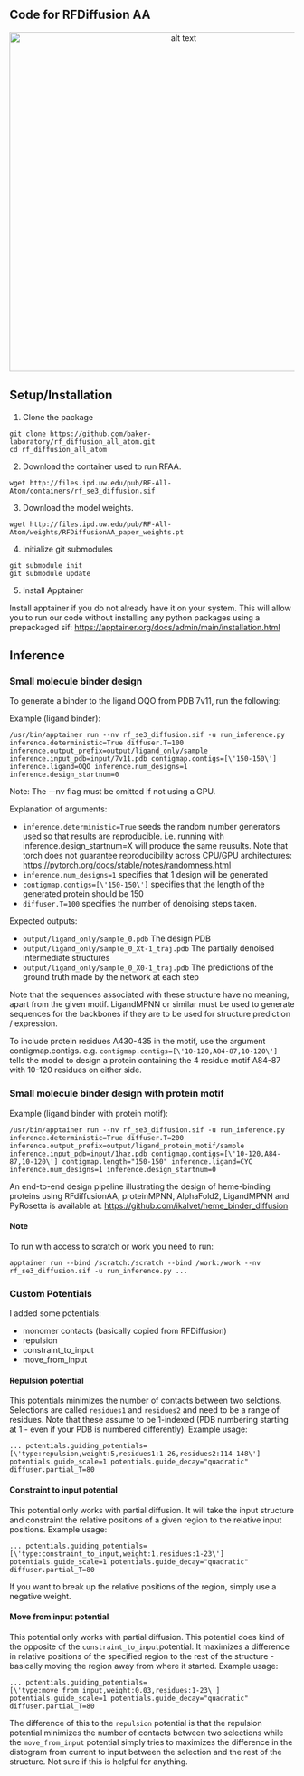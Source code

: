 Code for RFDiffusion AA
--------------------
<p align="center">
  <img src="./img/RFDiffusionAA.png" alt="alt text" width="600px"/>
</p>

## Setup/Installation
1. Clone the package
```
git clone https://github.com/baker-laboratory/rf_diffusion_all_atom.git
cd rf_diffusion_all_atom
```
2. Download the container used to run RFAA.
```
wget http://files.ipd.uw.edu/pub/RF-All-Atom/containers/rf_se3_diffusion.sif
```
3. Download the model weights.
```
wget http://files.ipd.uw.edu/pub/RF-All-Atom/weights/RFDiffusionAA_paper_weights.pt
```

4. Initialize git submodules
```
git submodule init
git submodule update
```
5. Install Apptainer

Install apptainer if you do not already have it on your system.  This will allow you to run our code without installing any python packages using a prepackaged sif: https://apptainer.org/docs/admin/main/installation.html


## Inference
### Small molecule binder design

To generate a binder to the ligand OQO from PDB 7v11, run the following:


Example (ligand binder):
```
/usr/bin/apptainer run --nv rf_se3_diffusion.sif -u run_inference.py inference.deterministic=True diffuser.T=100 inference.output_prefix=output/ligand_only/sample inference.input_pdb=input/7v11.pdb contigmap.contigs=[\'150-150\'] inference.ligand=OQO inference.num_designs=1 inference.design_startnum=0
```

Note: The --nv flag must be omitted if not using a GPU.

Explanation of arguments:
- `inference.deterministic=True` seeds the random number generators used so that results are reproducible.  i.e. running with inference.design_startnum=X will produce the same reusults.  Note that torch does not guarantee reproducibility across CPU/GPU architectures: https://pytorch.org/docs/stable/notes/randomness.html
- `inference.num_designs=1` specifies that 1 design will be generated
- `contigmap.contigs=[\'150-150\']` specifies that the length of the generated protein should be 150
- `diffuser.T=100` specifies the number of denoising steps taken.

Expected outputs:
- `output/ligand_only/sample_0.pdb` The design PDB
- `output/ligand_only/sample_0_Xt-1_traj.pdb` The partially denoised intermediate structures
- `output/ligand_only/sample_0_X0-1_traj.pdb` The predictions of the ground truth made by the network at each step

Note that the sequences associated with these structure have no meaning, apart from the given motif.  LigandMPNN or similar must be used to generate sequences for the backbones if they are to be used for structure prediction / expression.

To include protein residues A430-435 in the motif, use the argument contigmap.contigs.  e.g. `contigmap.contigs=[\'10-120,A84-87,10-120\']` tells the model to design a protein containing the 4 residue motif A84-87 with 10-120 residues on either side.

### Small molecule binder design with protein motif
Example (ligand binder with protein motif):
```
/usr/bin/apptainer run --nv rf_se3_diffusion.sif -u run_inference.py inference.deterministic=True diffuser.T=200 inference.output_prefix=output/ligand_protein_motif/sample inference.input_pdb=input/1haz.pdb contigmap.contigs=[\'10-120,A84-87,10-120\'] contigmap.length="150-150" inference.ligand=CYC inference.num_designs=1 inference.design_startnum=0
```

An end-to-end design pipeline illustrating the design of heme-binding proteins using RFdiffusionAA, proteinMPNN, AlphaFold2, LigandMPNN and PyRosetta is available at: https://github.com/ikalvet/heme_binder_diffusion

#### Note
To run with access to scratch or work you need to run:
```
apptainer run --bind /scratch:/scratch --bind /work:/work --nv rf_se3_diffusion.sif -u run_inference.py ...
```

### Custom Potentials
I added some potentials:
- monomer contacts (basically copied from RFDiffusion)
- repulsion
- constraint_to_input
- move_from_input

#### Repulsion potential
This potentials minimizes the number of contacts between two selctions. Selections are called `residues1` and `residues2` and need to be a range of residues. Note that these assume to be 1-indexed (PDB numbering starting at 1 - even if your PDB is numbered differently). Example usage:
```
... potentials.guiding_potentials=[\'type:repulsion,weight:5,residues1:1-26,residues2:114-148\'] potentials.guide_scale=1 potentials.guide_decay="quadratic" diffuser.partial_T=80
```

#### Constraint to input potential
This potential only works with partial diffusion. It will take the input structure and constraint the relative positions of a given region to the relative input positions. Example usage:
```
... potentials.guiding_potentials=[\'type:constraint_to_input,weight:1,residues:1-23\'] potentials.guide_scale=1 potentials.guide_decay="quadratic" diffuser.partial_T=80
```

If you want to break up the relative positions of the region, simply use a negative weight. 

#### Move from input potential
This potential only works with partial diffusion. This potential does kind of the opposite of the `constraint_to_input`potential: It maximizes a difference in relative positions of the specified region to the rest of the structure - basically moving the region away from where it started. Example usage:
```
... potentials.guiding_potentials=[\'type:move_from_input,weight:0.03,residues:1-23\'] potentials.guide_scale=1 potentials.guide_decay="quadratic" diffuser.partial_T=80
```
The difference of this to the `repulsion` potential is that the repulsion potential minimizes the number of contacts between two selections while the `move_from_input` potential simply tries to maximizes the difference in the distogram from current to input between the selection and the rest of the structure. Not sure if this is helpful for anything.